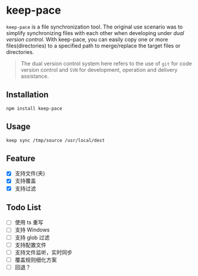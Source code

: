 # keep-pace

`keep-pace` is a file synchronization tool. The original use scenario was to simplify synchronizing files with each other when developing under *dual version control*. With keep-pace, you can easily copy one or more files(directories) to a specified path to merge/replace the target files or directories.

> The dual version control system here refers to the use of `git` for code version control and `SVN` for development, operation and delivery assistance.

## Installation

~~~shell
npm install keep-pace
~~~

## Usage

~~~shell
keep sync /tmp/source /usr/local/dest
~~~

## Feature

- [x] 支持文件(夹)
- [x] 支持覆盖
- [x] 支持过滤

## Todo List

- [ ] 使用 ts 重写
- [ ] 支持 Windows
- [ ] 支持 glob 过滤
- [ ] 支持配置文件
- [ ] 支持文件监听，实时同步
- [ ] 覆盖规则细化方案
- [ ] 回退？
